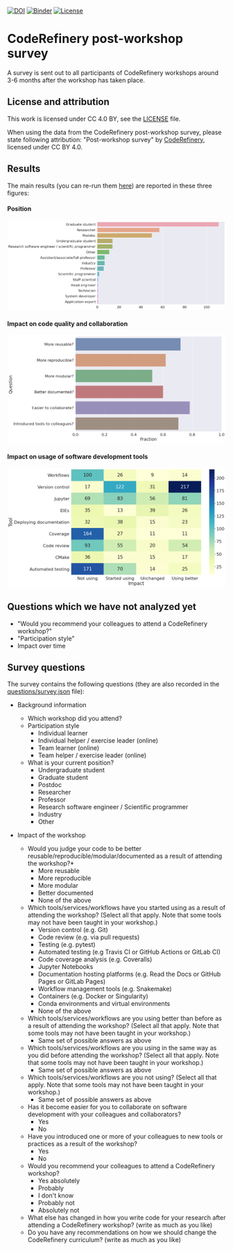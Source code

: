 [![DOI](https://zenodo.org/badge/DOI/10.5281/zenodo.2671576.svg)](https://doi.org/10.5281/zenodo.2671576)
[![Binder](https://mybinder.org/badge_logo.svg)](https://mybinder.org/v2/gh/coderefinery/post-workshop-survey/HEAD?filepath=survey-analysis.ipynb)
[![License](https://img.shields.io/badge/license-%20CC--BY-blue.svg)](LICENSE)


# CodeRefinery post-workshop survey

A survey is sent out to all participants of CodeRefinery workshops
around 3-6 months after the workshop has taken place.


## License and attribution

This work is licensed under CC 4.0 BY, see the [LICENSE](LICENSE) file.

When using the data from the CodeRefinery post-workshop survey, please state following attribution:
"Post-workshop survey" by [CodeRefinery](https://coderefinery.org), licensed under CC BY 4.0.


## Results

The main results (you can re-run them
[here](https://mybinder.org/v2/gh/coderefinery/post-workshop-survey/HEAD?filepath=survey-analysis.ipynb))
are reported in these three figures:


#### Position

![Job title/ position/ occupation](figures/position.png)


#### Impact on code quality and collaboration

![Answers to yes/no questions](figures/yes-no-questions.png)


#### Impact on usage of software development tools

![How tools' usage has changed after attending workshop](figures/heatmap.png)


## Questions which we have not analyzed yet

- "Would you recommend your colleagues to attend a CodeRefinery workshop?"
- "Participation style"
- Impact over time


## Survey questions

The survey contains the following questions (they are also recorded in the [questions/survey.json](questions/survey.json) file):

- Background information
  - Which workshop did you attend?
  - Participation style
    - Individual learner
    - Individual helper / exercise leader (online)
    - Team learner (online)
    - Team helper / exercise leader (online)
  - What is your current position?
    - Undergraduate student
    - Graduate student
    - Postdoc
    - Researcher
    - Professor
    - Research software engineer / Scientific programmer
    - Industry
    - Other

- Impact of the workshop
  - Would you judge your code to be better reusable/reproducible/modular/documented as a result of attending the workshop?*
    - More reusable
    - More reproducible
    - More modular
    - Better documented
    - None of the above
  - Which tools/services/workflows have you started using as a result of attending the workshop?
    (Select all that apply. Note that some tools may not have been taught in your workshop.)
    - Version control (e.g. Git)
    - Code review (e.g. via pull requests)
    - Testing (e.g. pytest)
    - Automated testing (e.g Travis CI or GitHub Actions or GitLab CI)
    - Code coverage analysis (e.g. Coveralls)
    - Jupyter Notebooks
    - Documentation hosting platforms (e.g. Read the Docs or GitHub Pages or GitLab Pages)
    - Workflow management tools (e.g. Snakemake)
    - Containers (e.g. Docker or Singularity)
    - Conda environments and virtual environments
    - None of the above
  - Which tools/services/workflows are you using better than before as a result of attending the workshop?
    (Select all that apply. Note that some tools may not have been taught in your workshop.)
    - Same set of possible answers as above
  - Which tools/services/workflows are you using in the same way as you did before attending the workshop?
    (Select all that apply. Note that some tools may not have been taught in your workshop.)
    - Same set of possible answers as above
  - Which tools/services/workflows are you not using?
    (Select all that apply. Note that some tools may not have been taught in your workshop.)
    - Same set of possible answers as above
  - Has it become easier for you to collaborate on software development with your colleagues and collaborators?
    - Yes
    - No
  - Have you introduced one or more of your colleagues to new tools or practices as a result of the workshop?
    - Yes
    - No
  - Would you recommend your colleagues to attend a CodeRefinery workshop?
    - Yes absolutely
    - Probably
    - I don't know
    - Probably not
    - Absolutely not
  - What else has changed in how you write code for your research after attending a CodeRefinery workshop?
    (write as much as you like)
  - Do you have any recommendations on how we should change the CodeRefinery curriculum?
    (write as much as you like)
